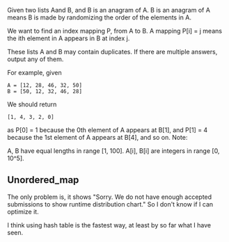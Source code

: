 Given two lists Aand B, and B is an anagram of A. B is an anagram of A means B is made by randomizing the order of the elements in A.

We want to find an index mapping P, from A to B. A mapping P[i] = j means the ith element in A appears in B at index j.

These lists A and B may contain duplicates. If there are multiple answers, output any of them.

For example, given

	A = [12, 28, 46, 32, 50]
	B = [50, 12, 32, 46, 28]
We should return

	[1, 4, 3, 2, 0]

as P[0] = 1 because the 0th element of A appears at B[1], and P[1] = 4 because the 1st element of A appears at B[4], and so on.
Note:

A, B have equal lengths in range [1, 100].
A[i], B[i] are integers in range [0, 10^5].

## Unordered_map

The only problem is, it shows "Sorry. We do not have enough accepted submissions to show runtime distribution chart." So I don't know if I can optimize it.

I think using hash table is the fastest way, at least by so far what I have seen.